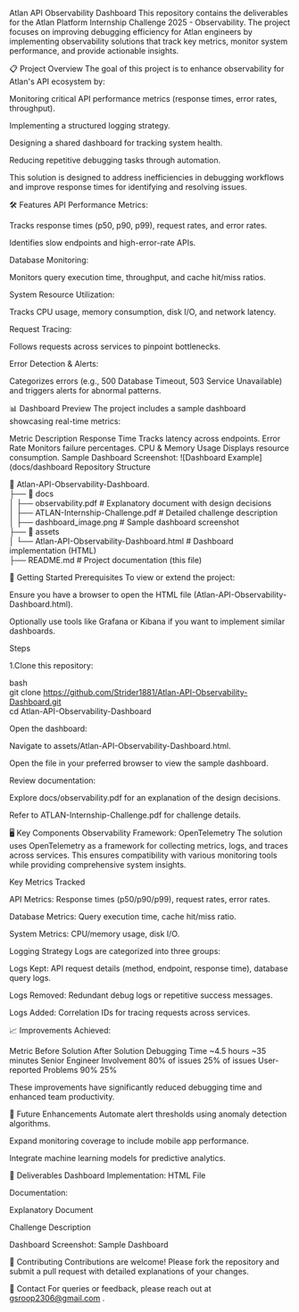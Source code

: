 
Atlan API Observability Dashboard
This repository contains the deliverables for the Atlan Platform Internship Challenge 2025 - Observability. The project focuses on improving debugging efficiency for Atlan engineers by implementing observability solutions that track key metrics, monitor system performance, and provide actionable insights.

📋 Project Overview
The goal of this project is to enhance observability for Atlan's API ecosystem by:

Monitoring critical API performance metrics (response times, error rates, throughput).

Implementing a structured logging strategy.

Designing a shared dashboard for tracking system health.

Reducing repetitive debugging tasks through automation.

This solution is designed to address inefficiencies in debugging workflows and improve response times for identifying and resolving issues.

🛠️ Features
API Performance Metrics:

Tracks response times (p50, p90, p99), request rates, and error rates.

Identifies slow endpoints and high-error-rate APIs.

Database Monitoring:

Monitors query execution time, throughput, and cache hit/miss ratios.

System Resource Utilization:

Tracks CPU usage, memory consumption, disk I/O, and network latency.

Request Tracing:

Follows requests across services to pinpoint bottlenecks.

Error Detection & Alerts:

Categorizes errors (e.g., 500 Database Timeout, 503 Service Unavailable) and triggers alerts for abnormal patterns.

📊 Dashboard Preview
The project includes a sample dashboard showcasing real-time metrics:

Metric	Description
Response Time	Tracks latency across endpoints.
Error Rate	Monitors failure percentages.
CPU & Memory Usage	Displays resource consumption.
Sample Dashboard Screenshot:
![Dashboard Example](docs/dashboard Repository Structure

📂 Atlan-API-Observability-Dashboard. <br>
├── 📂 docs <br>
│   ├── observability.pdf        # Explanatory document with design decisions <br>
│   ├── ATLAN-Internship-Challenge.pdf # Detailed challenge description<br>
│   ├── dashboard_image.png      # Sample dashboard screenshot<br>
├── 📂 assets<br>
│   └── Atlan-API-Observability-Dashboard.html # Dashboard implementation (HTML)<br>
├── README.md                    # Project documentation (this file)<br>


🚀 Getting Started
Prerequisites
To view or extend the project:

Ensure you have a browser to open the HTML file (Atlan-API-Observability-Dashboard.html).

Optionally use tools like Grafana or Kibana if you want to implement similar dashboards.

Steps

1.Clone this repository:<br>

bash<br>
git clone https://github.com/Strider1881/Atlan-API-Observability-Dashboard.git <br>
cd Atlan-API-Observability-Dashboard<br>

Open the dashboard:<br>

Navigate to assets/Atlan-API-Observability-Dashboard.html.<br>

Open the file in your preferred browser to view the sample dashboard.

Review documentation:

Explore docs/observability.pdf for an explanation of the design decisions.

Refer to ATLAN-Internship-Challenge.pdf for challenge details.

🖥️ Key Components
Observability Framework: OpenTelemetry
The solution uses OpenTelemetry as a framework for collecting metrics, logs, and traces across services. This ensures compatibility with various monitoring tools while providing comprehensive system insights.

Key Metrics Tracked

API Metrics: Response times (p50/p90/p99), request rates, error rates.

Database Metrics: Query execution time, cache hit/miss ratio.

System Metrics: CPU/memory usage, disk I/O.

Logging Strategy
Logs are categorized into three groups:

Logs Kept: API request details (method, endpoint, response time), database query logs.

Logs Removed: Redundant debug logs or repetitive success messages.

Logs Added: Correlation IDs for tracing requests across services.

📈 Improvements Achieved:

   Metric	                         Before Solution                        After Solution
Debugging Time	                     ~4.5 hours	                        ~35 minutes
Senior Engineer Involvement	       80% of issues	                       25% of issues
User-reported Problems	              90%	                                    25%

These improvements have significantly reduced debugging time and enhanced team productivity.

🌟 Future Enhancements
Automate alert thresholds using anomaly detection algorithms.

Expand monitoring coverage to include mobile app performance.

Integrate machine learning models for predictive analytics.

📄 Deliverables
Dashboard Implementation: HTML File

Documentation:

Explanatory Document

Challenge Description

Dashboard Screenshot: Sample Dashboard

🤝 Contributing
Contributions are welcome! Please fork the repository and submit a pull request with detailed explanations of your changes.

📧 Contact
For queries or feedback, please reach out at gsroop2306@gmail.com .

